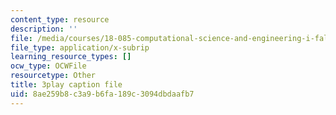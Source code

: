 ```yaml
---
content_type: resource
description: ''
file: /media/courses/18-085-computational-science-and-engineering-i-fall-2008/8ae259b8c3a9b6fa189c3094dbdaafb7_4B9aIlwEZcQ.srt
file_type: application/x-subrip
learning_resource_types: []
ocw_type: OCWFile
resourcetype: Other
title: 3play caption file
uid: 8ae259b8-c3a9-b6fa-189c-3094dbdaafb7
---
```

